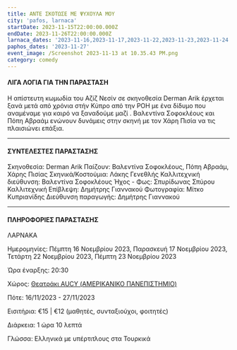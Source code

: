 ```yaml
---
title: ΑΝΤΕ ΣΚΟΤΩΣΕ ΜΕ ΨΥΧΟΥΛΑ ΜΟΥ
city: 'pafos, larnaca'
startDate: 2023-11-15T22:00:00.000Z
endDate: 2023-11-26T22:00:00.000Z
larnaca_dates: '2023-11-16,2023-11-17,2023-11-22,2023-11-23,2023-11-24'
paphos_dates: '2023-11-27'
event_image: /Screenshot 2023-11-13 at 10.35.43 PM.png
category: comedy
---
```


#### ΛΙΓΑ ΛΟΓΙΑ ΓΙΑ ΤΗΝ ΠΑΡΑΣΤΑΣΗ

Η απίστευτη κωμωδία του Αζίζ Νεσίν σε σκηνοθεσία Derman Arik έρχεται ξανά μετά από χρόνια στήν Κύπρο από την ΡΟΗ με ένα δίδυμο που αναμέναμε για καιρό να ξαναδούμε μαζί . Βαλεντίνα Σοφοκλέους και Πόπη Αβραάμ ενώνουν δυνάμεις στην σκηνή με τον Χάρη Πισία να τις πλαισιώνει επάξια.

***

#### ΣΥΝΤΕΛΕΣΤΕΣ ΠΑΡΑΣΤΑΣΗΣ

Σκηνοθεσία: Derman Arik
Παίζουν: Βαλεντίνα Σοφοκλέους, Πόπη Αβραάμ, Χάρης Πισίας
Σκηνικά/Κοστούμια: Λάκης Γενεθλής
Καλλιτεχνική διεύθυνση: Βαλεντίνα Σοφοκλέους
Ήχος - Φως: Σπυρίδωνας Σπύρου
Καλλιτεχνική Επίβλεψη: Δημήτρης Γιαννακού
Φωτογραφία: Μίτκο Κυπριανίδης
Διεύθυνση παραγωγής: Δημήτρης Γιαννακού

***

#### ΠΛΗΡΟΦΟΡΙΕΣ ΠΑΡΑΣΤΑΣΗΣ

ΛΑΡΝΑΚΑ

Ημερομηνίες: Πέμπτη 16 Νοεμβρίου 2023, Παρασκευή 17 Νοεμβρίου 2023, Τετάρτη 22 Νοεμβρίου 2023, Πέμπτη 23 Νοεμβρίου 2023

Ώρα έναρξης: 20:30

Χώρος: [Θεατράκι AUCY (ΑΜΕΡΙΚΑΝΙΚΟ ΠΑΝΕΠΙΣΤΗΜΙΟ)](https://www.google.com/maps/place/AUCY+American+University+of+Cyprus/@34.9422264,33.6417579,17z/data=!3m1!4b1!4m6!3m5!1s0x14de29b124883c51:0xd87a49e728b9bf4a!8m2!3d34.9422264!4d33.6443328!16s%2Fg%2F11qq973sgm?entry=ttu)

Πότε: 16/11/2023 - 27/11/2023

Εισιτήρια: €15 | €12 (μαθητές, συνταξιούχοι, φοιτητές)

Διάρκεια: 1 ώρα 10 λεπτά

Γλώσσα: Ελληνικά με υπέρτιτλους στα Τουρκικά
